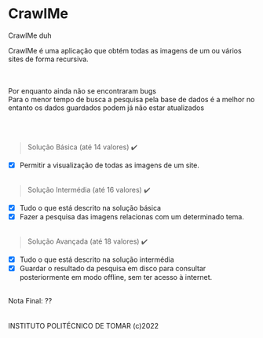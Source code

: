 # CrawlMe
CrawlMe duh

<!--![alt text]()</br>-->

CrawlMe é uma aplicação que obtém todas as imagens de um ou vários sites de forma recursiva.</br></br></br>

Por enquanto ainda não se encontraram bugs</br>
Para o menor tempo de busca a pesquisa pela base de dados é a melhor no entanto os dados guardados podem já não estar atualizados</br>
<!--*De resto **acho** q tá bom*-->
<br/><br/>
> Solução Básica (até 14 valores) ✔️
- [x] Permitir a visualização de todas as imagens de um site.<br/>឵

> Solução Intermédia (até 16 valores) ✔️
- [x] Tudo o que está descrito na solução básica
- [x] Fazer a pesquisa das imagens relacionas com um determinado tema.<br/>឵

> Solução Avançada (até 18 valores) ✔️
- [x] Tudo o que está descrito na solução intermédia
- [x] Guardar o resultado da pesquisa em disco para consultar posteriormente em modo offline, sem ter acesso à internet.

</br>Nota Final: ??
</br>
</br>
</br>INSTITUTO POLITÉCNICO DE TOMAR (c)2022
